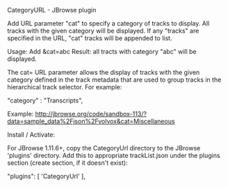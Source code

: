 CategoryURL - JBrowse plugin

Add URL parameter "cat" to specify a category of tracks to display.
All tracks with the given category will be displayed.
If any "tracks" are specified in the URL, "cat" tracks will be appended to list.

Usage: Add &cat=abc
Result: all tracts with category "abc" will be displayed.

The cat= URL parameter allows the display of tracks with the given category 
defined in the track metadata that are used to group tracks in the hierarchical 
track selector.  For example:

"category" : "Transcripts",

Example:
http://jbrowse.org/code/sandbox-113/?data=sample_data%2Fjson%2Fvolvox&cat=Miscellaneous

Install / Activate:

For JBrowse 1.11.6+, copy the CategoryUrl directory to the JBrowse 'plugins' directory.
Add this to appropriate trackList.json under the plugins section (create section, if it doesn't exist):

   "plugins": [ 
        'CategoryUrl'
    ],

